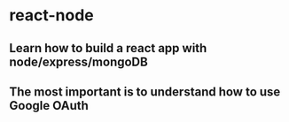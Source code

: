 # react-node

## Learn how to build a react app with node/express/mongoDB

## The most important is to understand how to use Google OAuth
